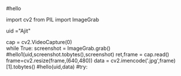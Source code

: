 
#hello


import cv2
from PIL import ImageGrab

uid ="Ajit"


    
cap = cv2.VideoCapture(0)        
while True:
    screenshot = ImageGrab.grab()
    #hello1(uid,screenshot.tobytes(),screenshot)
    ret,frame = cap.read()
    frame=cv2.resize(frame,(640,480))
    data = cv2.imencode('.jpg',frame)[1].tobytes()
    #hello(uid,data)
    #try:

